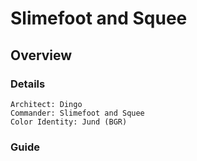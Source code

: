 # Slimefoot and Squee
## Overview
### Details
```
Architect: Dingo
Commander: Slimefoot and Squee
Color Identity: Jund (BGR)
```

### Guide
